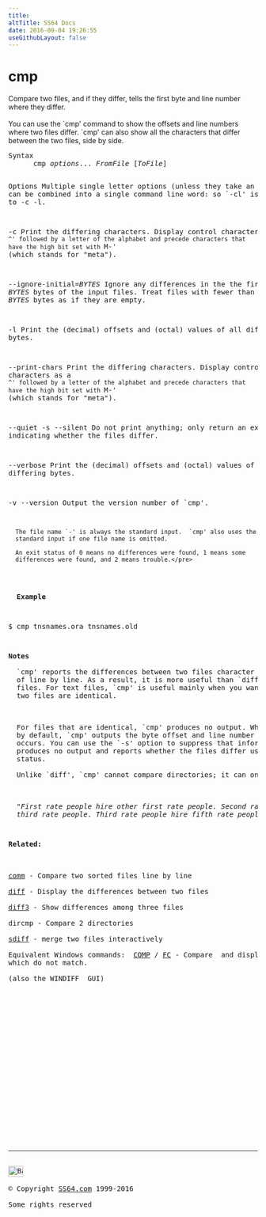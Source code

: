 ```yaml
---
title:
altTitle: SS64 Docs
date: 2016-09-04 19:26:55
useGithubLayout: false
---
```

<!-- #BeginLibraryItem "/Library/head_bash.lbi" --><!-- #EndLibraryItem --><h1>cmp</h1> 
<p>Compare two files, and if they differ, tells the first byte and 
  line number where they differ.<br>
  <br>
  You can use the `cmp' command to show the offsets and line numbers where two 
  files differ. `cmp' can also show all the characters that differ between the 
two files, side by side.</p>
<pre>Syntax
      cmp <i>options</i>... <i>FromFile</i> [<i>ToFile</i>]

Options
      Multiple single letter options (unless they take an argument)
      can be combined into a single command line word: 
      so `-cl' is equivalent to -c -l.

-c
     Print the differing characters.  Display control characters as a
     `^' followed by a letter of the alphabet and precede characters
     that have the high bit set with `M-' (which stands for "meta").

--ignore-initial=<i>BYTES</i>
     Ignore any differences in the the first <i>BYTES</i> bytes of the input
     files.  Treat files with fewer than <i>BYTES</i> bytes as if they are
     empty.

-l
     Print the (decimal) offsets and (octal) values of all differing
     bytes.

--print-chars
     Print the differing characters.  Display control characters as a
     `^' followed by a letter of the alphabet and precede characters
     that have the high bit set with `M-' (which stands for "meta").

--quiet
-s
--silent
     Do not print anything; only return an exit status indicating
     whether the files differ.

--verbose
     Print the (decimal) offsets and (octal) values of all differing
     bytes.

-v
--version
     Output the version number of `cmp'.

      The file name `-' is always the standard input.  `cmp' also uses the
      standard input if one file name is omitted.

      An exit status of 0 means no differences were found, 1 means some
      differences were found, and 2 means trouble.</pre>
<p> 
  <b>Example</b></p>
<p class="code">$ cmp tnsnames.ora tnsnames.old</p>
<p><b>Notes</b><br>
  `cmp' reports the differences between two files character by character, instead 
  of line by line. As a result, it is more useful than `diff' for comparing binary 
  files. For text files, `cmp' is useful mainly when you want to know only whether 
  two files are identical. <br>
  <br>
  For files that are identical, `cmp' produces no output. When the files differ, 
  by default, `cmp' outputs the byte offset and line number where the first difference 
  occurs. You can use the `-s' option to suppress that information, so that `cmp' 
  produces no output and reports whether the files differ using only its exit 
  status. <br>
  Unlike `diff', `cmp' cannot compare directories; it can only compare two files.<br>
  <br>
  <i class="quote">"First rate people hire other first rate people. Second rate people hire 
  third rate people. Third rate people hire fifth rate people" ~ André Weil</i> </p>
<p><b>Related:</b><br>
<a href="comm.html"><br>
comm</a> - Compare two sorted files line by line<br>
<a href="diff.html">diff</a> - Display the differences between two files<br>
<a href="diff3.html">diff3</a> - Show differences among three files<br>
dircmp - Compare 2 directories <br>
<a href="sdiff.html">sdiff</a> - merge two files interactively<br>
Equivalent Windows commands:  <a href="../nt/comp.html">COMP</a> / <a href="../nt/fc.html">FC</a> - Compare  and display  Characters/Lines 
which do not match.<br>
(also the WINDIFF  GUI)</p><!-- #BeginLibraryItem "/Library/foot_bash.lbi" --><p><script async="" src="//pagead2.googlesyndication.com/pagead/js/adsbygoogle.js"></script>
<!-- bash300 -->
<ins class="adsbygoogle" style="display:inline-block;width:300px;height:250px" data-ad-client="ca-pub-6140977852749469" data-ad-slot="4615356305"></ins>
<script>
(adsbygoogle = window.adsbygoogle || []).push({});
</script></p>
<hr>
<div id="bl" class="footer"><a href="#"><img src="../images/top.png" width="30" height="22" alt="Back to the Top"></a></div>
<div id="br" class="footer, tagline">© Copyright <a href="http://ss64.com/">SS64.com</a> 1999-2016<br>
Some rights reserved</div><!-- #EndLibraryItem -->

